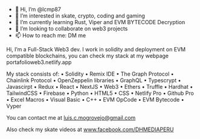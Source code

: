 - 👋 Hi, I’m @lcmp87
- 👀 I’m interested in skate, crypto, coding and gaming
- 🌱 I’m currently learning Rust, Viper and EVM BYTECODE Decryption
- 💞️ I’m looking to collaborate on web3 projects
- 📫 How to reach me: DM me

Hi, I’m a Full-Stack Web3 dev. I work in solidity and deployment on EVM compatible blockchains, you can check my stack at my webpage portafolioweb3.netlify.app

My stack consists of:
•	Solidity
•	Remix IDE
•	The Graph Protocol
•	Chainlink Protocol
•	OpenZeppelin libraries
•	GraphQL
•	Typescrypt
•	Javascirpt
•	Redux
•	React
•	NextJS
•	Web3
•	Ethers
•	Truffle
•	Hardhat
•	TailwindCSS
•	Firebase
•	Python
•	HTML5
•	CSS
•	Netlify Pro
•	Github Pro
•	Excel Macros
•	Visual Basic
•	C++
•	EVM OpCode
•	EVM Bytecode
•	Vyper

You can contact me at luis.c.mogrovejo@gmail.com

Also check my skate videos at www.facebook.com/DHMEDIAPERU
